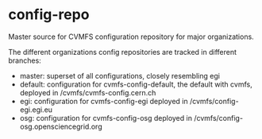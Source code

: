 # config-repo
Master source for CVMFS configuration repository for major organizations.

The different organizations config repositories are tracked in different
branches:

- master: superset of all configurations, closely resembling egi
- default: configuration for cvmfs-config-default, the default with cvmfs,
    deployed in /cvmfs/cvmfs-config.cern.ch
- egi: configuration for cvmfs-config-egi
    deployed in /cvmfs/config-egi.egi.eu
- osg: configuration for cvmfs-config-osg
    deployed in /cvmfs/config-osg.opensciencegrid.org
